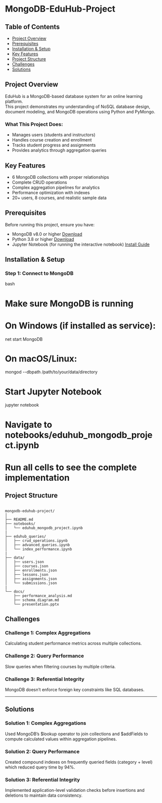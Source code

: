 # MongoDB-EduHub-Project

## Table of Contents

- [Project Overview](#project-overview)  
- [Prerequisites](#prerequisites)  
- [Installation & Setup](#installation--setup)   
- [Key Features](#key-features)  
- [Project Structure](#project-structure)  
- [Challenges](#challenges)  
- [Solutions](#solutions)  

## Project Overview  

EduHub is a MongoDB-based database system for an online learning platform.  
This project demonstrates my understanding of NoSQL database design, document modeling, and MongoDB operations using Python and PyMongo.  

### What This Project Does:
- Manages users (students and instructors)  
- Handles course creation and enrollment  
- Tracks student progress and assignments  
- Provides analytics through aggregation queries  

## Key Features

- 6 MongoDB collections with proper relationships  
- Complete CRUD operations  
- Complex aggregation pipelines for analytics  
- Performance optimization with indexes  
- 20+ users, 8 courses, and realistic sample data

## Prerequisites  

Before running this project, ensure you have:  

- MongoDB v8.0 or higher [Download](https://www.mongodb.com/try/download/community)  
- Python 3.8 or higher [Download](https://www.python.org/downloads/)  
- Jupyter Notebook (for running the interactive notebook) [Install Guide](https://jupyter.org/install)

## Installation & Setup  

### Step 1: Connect to MongoDB  

bash
# Make sure MongoDB is running

# On Windows (if installed as service):
net start MongoDB

# On macOS/Linux:
mongod --dbpath /path/to/your/data/directory

# Start Jupyter Notebook
jupyter notebook

# Navigate to notebooks/eduhub_mongodb_project.ipynb
# Run all cells to see the complete implementation


## Project Structure
```

mongodb-eduhub-project/
│
├── README.md                          
├── notebooks/
│   └── eduhub_mongodb_project.ipynb  
|
├── eduhub_queries/
│   ├── crud_operations.ipynb
│   ├── advanced_queries.ipynb
│   └── index_performance.ipynb
|
├── data/
│   ├── users.json                   
│   ├── courses.json                 
│   ├── enrollments.json
│   ├── lessons.json
│   ├── assignments.json
│   └── submissions.json
|
└── docs/
    ├── performance_analysis.md      
    ├── schema_diagram.md           
    └── presentation.pptx     
```

## Challenges

### Challenge 1: Complex Aggregations
Calculating student performance metrics across multiple collections.

### Challenge 2: Query Performance
Slow queries when filtering courses by multiple criteria.

### Challenge 3: Referential Integrity
MongoDB doesn’t enforce foreign key constraints like SQL databases.

---

## Solutions

### Solution 1: Complex Aggregations
Used MongoDB’s $lookup operator to join collections and $addFields to compute calculated values within aggregation pipelines.

### Solution 2: Query Performance
Created compound indexes on frequently queried fields (category + level) which reduced query time by 94%.

### Solution 3: Referential Integrity
Implemented application-level validation checks before insertions and deletions to maintain data consistency.
